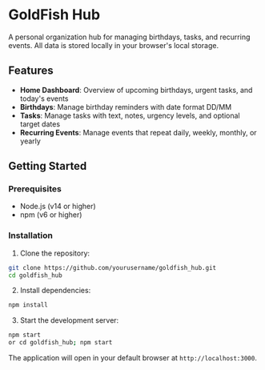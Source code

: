 # GoldFish Hub
A personal organization hub for managing birthdays, tasks, and recurring events. All data is stored locally in your browser's local storage.

## Features
- **Home Dashboard**: Overview of upcoming birthdays, urgent tasks, and today's events
- **Birthdays**: Manage birthday reminders with date format DD/MM
- **Tasks**: Manage tasks with text, notes, urgency levels, and optional target dates
- **Recurring Events**: Manage events that repeat daily, weekly, monthly, or yearly

## Getting Started

### Prerequisites
- Node.js (v14 or higher)
- npm (v6 or higher)

### Installation

1. Clone the repository:
```bash
git clone https://github.com/yourusername/goldfish_hub.git
cd goldfish_hub
```

2. Install dependencies:
```bash
npm install
```

3. Start the development server:
```bash
npm start
or cd goldfish_hub; npm start
```

The application will open in your default browser at `http://localhost:3000`.